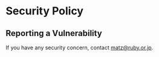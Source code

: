 # Security Policy

## Reporting a Vulnerability

If you have any security concern, contact <matz@ruby.or.jp>.
